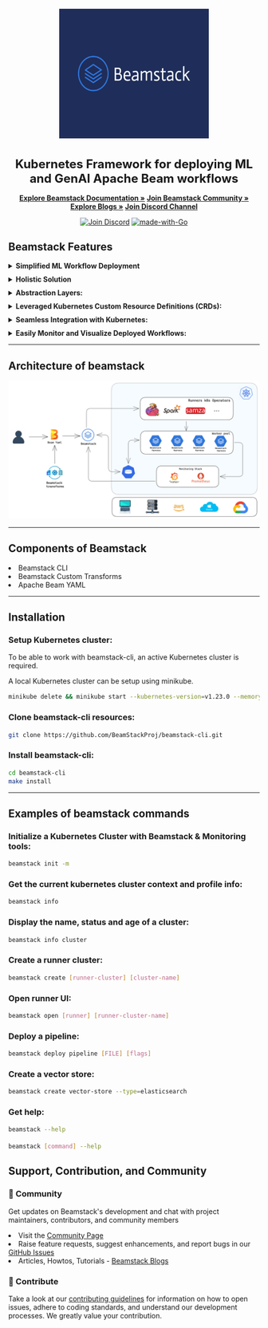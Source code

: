 <p align="center">
  <picture>
    <source media="(prefers-color-scheme: light)" srcset="./assets/beamstack-logo.png">
    <img width="300" height="260" src="./assets/beamstack-logo.png">
  </picture>
  <h1 align="center" style="font-size: 24px;">Kubernetes Framework for deploying ML and GenAI Apache Beam workflows</h1>
</p>  

<p align="center">
  <a href="https://beamstack.netlify.app/docs/" rel="nofollow"><strong>Explore Beamstack Documentation »</strong></a>
  <a href="https://beamstack.netlify.app/community/"><strong>Join Beamstack Community »</strong></a>
  <a href="https://beamstack.netlify.app/blog/"><strong>Explore Blogs »</strong></a>
  <a href="https://discord.gg/fYNnNVaEFK"><strong>Join Discord Channel</strong></a>
</p>

</p>
<p align="center">
<a href="https://discord.gg/fYNnNVaEFK"><img src="https://img.shields.io/badge/Join%20us%20on-Discord-e01563.svg" alt="Join Discord"></a>
<a href="http://golang.org"><img src="https://img.shields.io/badge/Made%20with-Go-1f425f.svg" alt="made-with-Go"></a>

## **Beamstack Features**

<style>
  details {
    margin-bottom: 10px;
  }
  details summary {
    cursor: pointer;
    font-weight: bold;
  }
  details ul {
    margin: 0;
    padding-left: 20px;
    list-style-type: disc;
  }
</style>

<details>
  <summary><b>Simplified ML Workflow Deployment</b></summary>
  <ul>
    <li>Beamstack simplifies the deployment of machine learning workflows on Kubernetes.</li>
  </ul>
</details>

<details>
  <summary><b>Holistic Solution</b></summary>
  <ul>
    <li>Beamstack offers an all-encompassing solution for managing machine learning pipelines, data processing workflows, and deployment infrastructure.</li>
  </ul>
</details>

<details>
  <summary><b>Abstraction Layers:</b></summary>
  <ul>
    <li>Beamstack introduces abstraction layers that streamline the deployment of various components within ML pipelines.</li>
  </ul>
</details>

<details>
  <summary><b>Leveraged Kubernetes Custom Resource Definitions (CRDs):</b></summary>
  <ul>
    <li>Beamstack uses Kubernetes CRDs to extend the Kubernetes API, allowing smooth integration of machine learning-specific resources.</li>
  </ul>
</details>

<details>
  <summary><b>Seamless Integration with Kubernetes:</b></summary>
  <ul>
    <li>Beamstack empowers users to leverage Kubernetes' features while incorporating machine learning capabilities into the Kubernetes ecosystem.</li>
  </ul>
</details>

<details>
  <summary><b>Easily Monitor and Visualize Deployed Workflows:</b></summary>
  <ul>
    <li>Beamstack seamlessly integrates with Prometheus and Grafana to visualize the states of the deployed workflows in real time.</li>
  </ul>
</details>  
  
---  

## **Architecture of beamstack** 
<p align="center"><img src="./assets/beamstack-arch.png"></p>
  
--- 

<style>
  ul {
    padding-left: 0;
    list-style-position: inside;
  }
  li {
    margin-left: 0;
  }
</style>

## **Components of Beamstack** 
<ul>
  <li>Beamstack CLI</li>
  <li>Beamstack Custom Transforms</li>
  <li>Apache Beam YAML</li>
</ul>  

---

## **Installation**  

### Setup Kubernetes cluster:  
To be able to work with beamstack-cli, an active Kubernetes cluster is required.  

A local Kubernetes cluster can be setup using minikube.  
  
```bash
minikube delete && minikube start --kubernetes-version=v1.23.0 --memory=6g --bootstrapper=kubeadm --extra-config=kubelet.authentication-token-webhook=true --extra-config=kubelet.authorization-mode=Webhook --extra-config=scheduler.bind-address=0.0.0.0 --extra-config=controller-manager.bind-address=0.0.0.0
``` 

### Clone beamstack-cli resources:
   
```bash
git clone https://github.com/BeamStackProj/beamstack-cli.git
```  

### Install beamstack-cli:  
  
```bash
cd beamstack-cli
make install
```
---  

## **Examples of beamstack commands** 

### Initialize a Kubernetes Cluster with Beamstack & Monitoring tools:  

```bash
beamstack init -m
```  
  
### Get the current kubernetes cluster context and profile info:  

```bash
beamstack info
```  

### Display the name, status and age of a cluster:  

```bash
beamstack info cluster
```  

### Create a runner cluster:  

```bash
beamstack create [runner-cluster] [cluster-name]
```  

### Open runner UI:  

```bash
beamstack open [runner] [runner-cluster-name]
```  

### Deploy a pipeline:  

```bash
beamstack deploy pipeline [FILE] [flags]
```  

### Create a vector store:  

```bash
beamstack create vector-store --type=elasticsearch
```  

### Get help:  

```bash
beamstack --help  

beamstack [command] --help
```  

## **Support, Contribution, and Community**
 
### :busts_in_silhouette: Community
 
Get updates on Beamstack's development and chat with project maintainers, contributors, and community members  
- Visit the [Community Page](https://beamstack.netlify.app/community/)
- Raise feature requests, suggest enhancements, and report bugs in our [GitHub Issues](https://github.com/BeamStackProj/beamstack-cli/issues)
- Articles, Howtos, Tutorials - [Beamstack Blogs](https://beamstack.netlify.app/blog/)

### :handshake: Contribute
 
Take a look at our [contributing guidelines](https://beamstack.netlify.app/docs/contribution-guidelines) for information on how to open issues, adhere to coding standards, and understand our development processes. We greatly value your contribution.